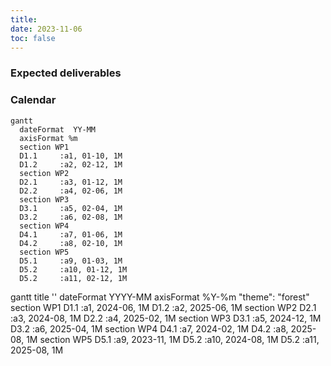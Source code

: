 ```yaml
---
title: 
date: 2023-11-06
toc: false
---
```


<h3>Expected deliverables</h3>



<h3>Calendar</h3>
        
```mermaid
gantt
  dateFormat  YY-MM
  axisFormat %m
  section WP1
  D1.1     :a1, 01-10, 1M
  D1.2     :a2, 02-12, 1M
  section WP2
  D2.1     :a3, 01-12, 1M
  D2.2     :a4, 02-06, 1M
  section WP3
  D3.1     :a5, 02-04, 1M
  D3.2     :a6, 02-08, 1M
  section WP4
  D4.1     :a7, 01-06, 1M
  D4.2     :a8, 02-10, 1M
  section WP5
  D5.1     :a9, 01-03, 1M
  D5.2     :a10, 01-12, 1M
  D5.2     :a11, 02-12, 1M
```

gantt
  title ''
  dateFormat  YYYY-MM
  axisFormat %Y-%m
  "theme": "forest"
  section WP1
  D1.1     :a1, 2024-06, 1M
  D1.2     :a2, 2025-06, 1M
  section WP2
  D2.1     :a3, 2024-08, 1M
  D2.2     :a4, 2025-02, 1M
  section WP3
  D3.1     :a5, 2024-12, 1M
  D3.2     :a6, 2025-04, 1M
  section WP4
  D4.1     :a7, 2024-02, 1M
  D4.2     :a8, 2025-08, 1M
  section WP5
  D5.1     :a9, 2023-11, 1M
  D5.2     :a10, 2024-08, 1M
  D5.2     :a11, 2025-08, 1M
